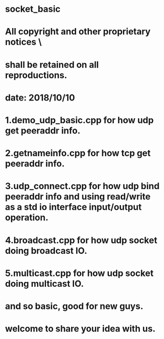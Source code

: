 # socket_basic
# All copyright and other proprietary notices \
# shall be retained on all reproductions.
# date: 2018/10/10
#
# 1.demo_udp_basic.cpp for how udp get peeraddr info.
# 2.getnameinfo.cpp for how tcp get peeraddr info.
# 3.udp_connect.cpp for how udp bind peeraddr info and using read/write as a std io interface input/output operation.
# 4.broadcast.cpp for how udp socket doing broadcast IO.
# 5.multicast.cpp for how udp socket doing multicast IO.
#
# and so basic, good for new guys.
# welcome to share your idea with us.
